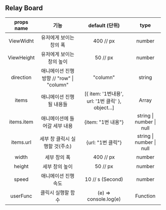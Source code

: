  ## Relay Board

| props name |                   기능                    |                  default (단위)                   |           type            |
| :--------: | :---------------------------------------: | :-----------------------------------------------: | :-----------------------: |
| ViewWidht  |          유저에게 보이는 창의 폭          |                     400 // px                     |          number           |
| ViewHeight |         유저에게 보이는 창의 높이         |                     50 // px                      |          number           |
| direction  | 애니메이션 진행 방향 // "row" \| "column" |                     "column"                      |          string           |
|   items    |         애니메이션 진행될 내용들          | [{ item: '1번내용', url: '1번 클릭' }, object...] |           Array           |
| items.item |       애니메이션에 들어갈 세부 내용       |                {item: "1번 내용"}                 | string \| number  \| null |
| items.url  |      세부 창 클릭시 실행할 것(주소)       |                 {url: "1번 클릭"}                 | string \| number \| null  |
|   width    |               세부 창의 폭                |                     400 // px                     |          number           |
|   height   |              세부 창의 높이               |                     50 // px                      |          number           |
|   speed    |           애니메이션 진행 속도            |                 10 // s (Second)                  |          number           |
|  userFunc  |            클릭시 실행할 함수             |               (e) => console.log(e)               |         Function          |

